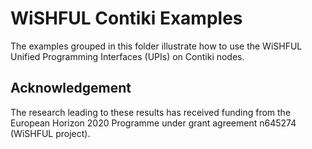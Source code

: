 WiSHFUL Contiki Examples
============================

The examples grouped in this folder illustrate how to use the WiSHFUL Unified Programming Interfaces (UPIs)
on Contiki nodes.

## Acknowledgement

The research leading to these results has received funding from the European
Horizon 2020 Programme under grant agreement n645274 (WiSHFUL project).
